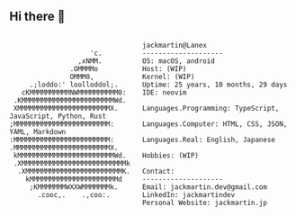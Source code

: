 ## Hi there 👋

<pre>
<code>
                                 jackmartin@Lanex
                    'c.          --------------------
                 ,xNMM.          OS: macOS, android
               .OMMMMo           Host: (WIP)
               OMMM0,            Kernel: (WIP)
     .;loddo:' loolloddol;.      Uptime: 25 years, 10 months, 29 days
   cKMMMMMMMMMMNWMMMMMMMMMM0:    IDE: neovim
 .KMMMMMMMMMMMMMMMMMMMMMMMWd.    
 XMMMMMMMMMMMMMMMMMMMMMMMX.      Languages.Programming: TypeScript, JavaScript, Python, Rust
;MMMMMMMMMMMMMMMMMMMMMMMM:       Languages.Computer: HTML, CSS, JSON, YAML, Markdown
:MMMMMMMMMMMMMMMMMMMMMMMM:       Languages.Real: English, Japanese
.MMMMMMMMMMMMMMMMMMMMMMMMX.      
 kMMMMMMMMMMMMMMMMMMMMMMMMWd.    Hobbies: (WIP)
 .XMMMMMMMMMMMMMMMMMMMMMMMMMMk   
  .XMMMMMMMMMMMMMMMMMMMMMMMMK.   Contact:
    kMMMMMMMMMMMMMMMMMMMMMMd     --------------------
     ;KMMMMMMMWXXWMMMMMMMk.      Email: jackmartin.dev@gmail.com
       .cooc,.    .,coo:.        LinkedIn: jackmartindev
                                 Personal Website: jackmartin.jp
</code>
</pre>



<!--
**JackMartinDev/JackMartinDev** is a ✨ _special_ ✨ repository because its `README.md` (this file) appears on your GitHub profile.

Here are some ideas to get you started:

- 🔭 I’m currently working on ...
- 🌱 I’m currently learning ...
- 👯 I’m looking to collaborate on ...
- 🤔 I’m looking for help with ...
- 💬 Ask me about ...
- 📫 How to reach me: ...
- 😄 Pronouns: ...
- ⚡ Fun fact: ...
-->
